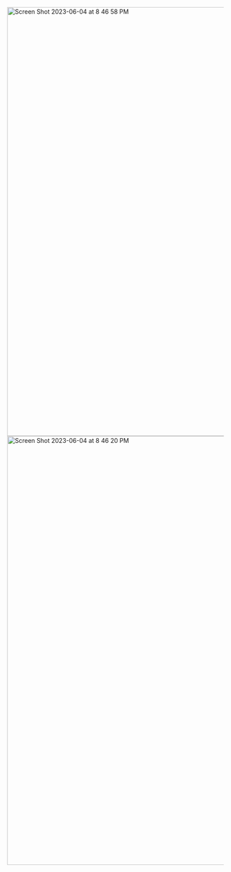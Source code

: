 <img width="998" alt="Screen Shot 2023-06-04 at 8 46 58 PM" src="https://github.com/lahrry/cse15l-lab-reports/assets/62029893/06925737-787b-48e9-b110-11bd15ffdd27">
<img width="998" alt="Screen Shot 2023-06-04 at 8 46 20 PM" src="https://github.com/lahrry/cse15l-lab-reports/assets/62029893/60ed9cbd-4306-41a8-aa47-276543bd60df">
